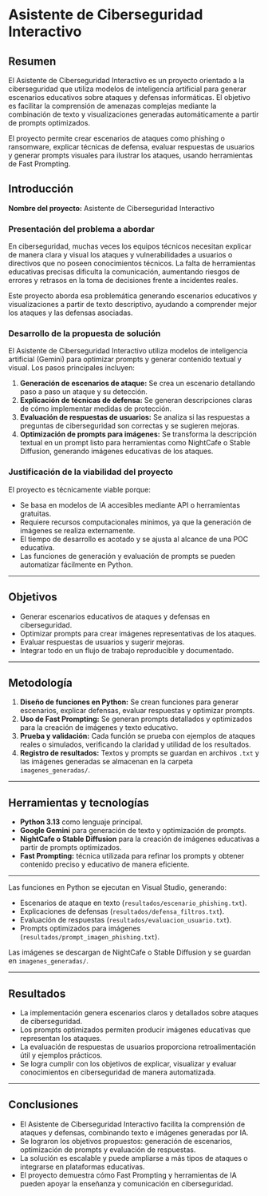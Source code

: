 # Asistente de Ciberseguridad Interactivo

## Resumen

El Asistente de Ciberseguridad Interactivo es un proyecto orientado a la ciberseguridad que utiliza modelos de inteligencia artificial para generar escenarios educativos sobre ataques y defensas informáticas. El objetivo es facilitar la comprensión de amenazas complejas mediante la combinación de texto y visualizaciones generadas automáticamente a partir de prompts optimizados.

El proyecto permite crear escenarios de ataques como phishing o ransomware, explicar técnicas de defensa, evaluar respuestas de usuarios y generar prompts visuales para ilustrar los ataques, usando herramientas de Fast Prompting.

## Introducción

**Nombre del proyecto:** Asistente de Ciberseguridad Interactivo

### Presentación del problema a abordar

En ciberseguridad, muchas veces los equipos técnicos necesitan explicar de manera clara y visual los ataques y vulnerabilidades a usuarios o directivos que no poseen conocimientos técnicos. La falta de herramientas educativas precisas dificulta la comunicación, aumentando riesgos de errores y retrasos en la toma de decisiones frente a incidentes reales.

Este proyecto aborda esa problemática generando escenarios educativos y visualizaciones a partir de texto descriptivo, ayudando a comprender mejor los ataques y las defensas asociadas.

### Desarrollo de la propuesta de solución

El Asistente de Ciberseguridad Interactivo utiliza modelos de inteligencia artificial (Gemini) para optimizar prompts y generar contenido textual y visual. Los pasos principales incluyen:

1. **Generación de escenarios de ataque:** Se crea un escenario detallando paso a paso un ataque y su detección.
2. **Explicación de técnicas de defensa:** Se generan descripciones claras de cómo implementar medidas de protección.
3. **Evaluación de respuestas de usuarios:** Se analiza si las respuestas a preguntas de ciberseguridad son correctas y se sugieren mejoras.
4. **Optimización de prompts para imágenes:** Se transforma la descripción textual en un prompt listo para herramientas como NightCafe o Stable Diffusion, generando imágenes educativas de los ataques.

### Justificación de la viabilidad del proyecto

El proyecto es técnicamente viable porque:

- Se basa en modelos de IA accesibles mediante API o herramientas gratuitas.
- Requiere recursos computacionales mínimos, ya que la generación de imágenes se realiza externamente.
- El tiempo de desarrollo es acotado y se ajusta al alcance de una POC educativa.
- Las funciones de generación y evaluación de prompts se pueden automatizar fácilmente en Python.

---

## Objetivos

- Generar escenarios educativos de ataques y defensas en ciberseguridad.
- Optimizar prompts para crear imágenes representativas de los ataques.
- Evaluar respuestas de usuarios y sugerir mejoras.
- Integrar todo en un flujo de trabajo reproducible y documentado.

---

## Metodología

1. **Diseño de funciones en Python:** Se crean funciones para generar escenarios, explicar defensas, evaluar respuestas y optimizar prompts.
2. **Uso de Fast Prompting:** Se generan prompts detallados y optimizados para la creación de imágenes y texto educativo.
3. **Prueba y validación:** Cada función se prueba con ejemplos de ataques reales o simulados, verificando la claridad y utilidad de los resultados.
4. **Registro de resultados:** Textos y prompts se guardan en archivos `.txt` y las imágenes generadas se almacenan en la carpeta `imagenes_generadas/`.

---

## Herramientas y tecnologías

- **Python 3.13** como lenguaje principal.
- **Google Gemini** para generación de texto y optimización de prompts.
- **NightCafe o Stable Diffusion** para la creación de imágenes educativas a partir de prompts optimizados.
- **Fast Prompting:** técnica utilizada para refinar los prompts y obtener contenido preciso y educativo de manera eficiente.

---

Las funciones en Python se ejecutan en Visual Studio, generando:

- Escenarios de ataque en texto (`resultados/escenario_phishing.txt`).
- Explicaciones de defensas (`resultados/defensa_filtros.txt`).
- Evaluación de respuestas (`resultados/evaluacion_usuario.txt`).
- Prompts optimizados para imágenes (`resultados/prompt_imagen_phishing.txt`).

Las imágenes se descargan de NightCafe o Stable Diffusion y se guardan en `imagenes_generadas/`.

---

## Resultados

- La implementación genera escenarios claros y detallados sobre ataques de ciberseguridad.
- Los prompts optimizados permiten producir imágenes educativas que representan los ataques.
- La evaluación de respuestas de usuarios proporciona retroalimentación útil y ejemplos prácticos.
- Se logra cumplir con los objetivos de explicar, visualizar y evaluar conocimientos en ciberseguridad de manera automatizada.

---

## Conclusiones

- El Asistente de Ciberseguridad Interactivo facilita la comprensión de ataques y defensas, combinando texto e imágenes generadas por IA.
- Se lograron los objetivos propuestos: generación de escenarios, optimización de prompts y evaluación de respuestas.
- La solución es escalable y puede ampliarse a más tipos de ataques o integrarse en plataformas educativas.
- El proyecto demuestra cómo Fast Prompting y herramientas de IA pueden apoyar la enseñanza y comunicación en ciberseguridad.
